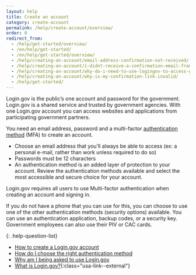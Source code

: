 ```yaml
---
layout: help
title: Create an account
category: create-account
permalink: /help/create-account/overview/
order: 0
redirect_from:  
  - /help/get-started/overview/
  - /en/help/get-started/
  - /en/help/get-started/overview/
  - /help/creating-an-account/email-address-confirmation-not-received/
  - /help/creating-an-account/i-didnt-receive-a-confirmation-email-from-logingov/
  - /help/creating-an-account/why-do-i-need-to-use-logingov-to-access-government-services-online/
  - /help/creating-an-account/why-is-my-confirmation-link-invalid/
  - /help/get-started/
---
```


Login.gov is the public’s one account and password for the government. Login.gov is a shared service and trusted by government agencies. With one Login.gov account you can access websites and applications from participating government partners.

You need an email address, password and a multi-factor [authentication method](/help/create-account/authentication-methods/) (MFA) to create an account.

- Choose an email address that you’ll always be able to access (ex: a personal e-mail, rather than work unless required to do so)
- Passwords must be 12 characters
- An authentication method is an added layer of protection to your account. Review the authentication methods available and select the most accessible and secure choice for your account.

Login.gov requires all users to use  Multi-factor authentication when creating an account and signing in.

If you do not have a phone that you can use for this, you can choose to use one of the other authentication methods (security options) available. You can use an authentication application, backup codes, or a security key. Government employees can also use their PIV or CAC cards.

{: .help-question-list}

* [How to create a Login.gov account](/help/create-account/how-do-i-create-an-account/)
* [How do I choose the right authentication method](/help/create-account/authentication-methods/)
* [Why am I being asked to use Login.gov](/what-is-login/)
* [What is Login.gov?](https://www.youtube.com/watch?v=ayDtFd5Ugyk){:class="usa-link--external"}
